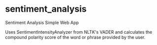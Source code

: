 # sentiment_analysis
Sentiment Analysis Simple Web App

Uses SentimentIntensityAnalyzer from NLTK's VADER and calculates the compound polarity score of the word or phrase provided by the user.